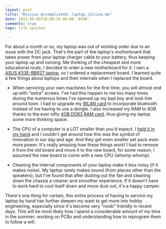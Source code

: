 ```yaml
---
layout: post
title: "Mission Accomplished: laptop.jalcine.me"
date: 2013-05-05T18:08:55-04:00 -0500
comments: true
tags: life opinion

---
```


For about a month or so, my laptop was out of working order due to an issue 
with the DC jack. That's the part of the laptop's motherboard that takes power 
from your laptop charger cable to your battery, thus keeping your laptop up 
and running. <!-- more --> Me thinking of the cheapest and more educational route, I decided 
to order a new motherboard for it. I own a [ASUS K53E-BBR27 laptop](http://www.asus.com/Notebooks_Ultrabooks/K53e),
so I ordered a replacement board. I learned quite a few things about laptops 
and their internals when I replaced the board.

 + When servicing your own machines for the first time, you will almost end up 
   with "extra" screws. I've had this happen to me too many times during the 
   numerous times I've opened up my bad boy and took him around town. I had to 
   upgrade my [WLAN card](http://www.amazon.com/gp/product/B007QXLIWI/ref=oh_details_o01_s00_i00?ie=UTF8&psc=1) to incorporate bluetooth
   instead of me having to use a dongle. I also increased my RAM to 8GB thanks 
   to the ever nifty [4GB DDR3 RAM card](http://www.amazon.com/gp/product/B002YU83YO/ref=oh_details_o05_s00_i00?ie=UTF8&psc=1), thus
   giving my laptop some more thinking space.

 + The CPU of a computer is a LOT smaller than you'd expect. I [held it in my hand](http://instagram.com/p/Y5PaWCnPg7/) 
   and I couldn't get around how this was the symbol of innovation in our day 
   and age. And they get even smaller yet pack even more power. It's really 
   amazing how these things work! I had to remove it from the old board and 
   move it to the new board, for some reason, I assumed the new board to come 
   with a new CPU (whomp whomp).

 + Cleaning the internal components of your laptop make it less noisy (if it 
   makes noise). My laptop rarely makes sound (from places other than the 
   speakers), but I've found that after dusting out the fan and cleaning down 
   the chassis a cleaner and smoother experience. If it doesn't have to work 
   hard to cool itself down and move dust out, it's a happy camper.

There's one thing for certain, this entire process of having to service my 
laptop by hand has further deepen my want to get more into hobby engineering, 
especially since it's become very "noob" friendly in recent days. This will be 
most likely how I spend a considerable amount of my time in the summer; 
working on PCBs and understanding how to reprogram them to follow a will.

